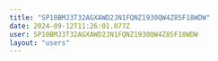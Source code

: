 ```yaml
---
title: "SP10BMJ3T32AGXAWD2JN1FQNZ1930QW4Z85F18WDW"
date: 2024-09-12T11:26:01.077Z
user: SP10BMJ3T32AGXAWD2JN1FQNZ1930QW4Z85F18WDW
layout: "users"
---
```

    